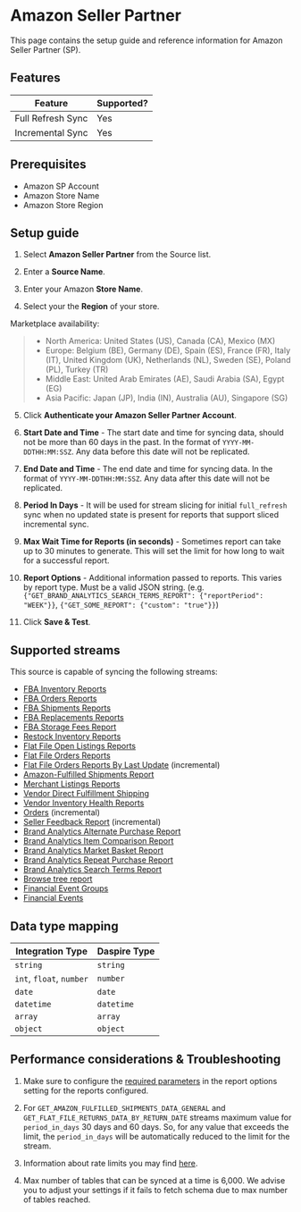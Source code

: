 # Amazon Seller Partner

This page contains the setup guide and reference information for Amazon Seller Partner (SP).

## Features

| Feature | Supported? |
| --- | --- |
| Full Refresh Sync | Yes |
| Incremental Sync | Yes |

## Prerequisites

* Amazon SP Account
* Amazon Store Name
* Amazon Store Region

## Setup guide

1. Select **Amazon Seller Partner** from the Source list.

2. Enter a **Source Name**.

3. Enter your Amazon **Store Name**.

4. Select your the **Region** of your store.

  Marketplace availability:

  > * North America: United States (US), Canada (CA), Mexico (MX)
  > * Europe: Belgium (BE), Germany (DE), Spain (ES), France (FR), Italy (IT), United Kingdom (UK), Netherlands (NL), Sweden (SE), Poland (PL), Turkey (TR)
  > * Middle East: United Arab Emirates (AE), Saudi Arabia (SA), Egypt (EG)
  > * Asia Pacific: Japan (JP), India (IN), Australia (AU), Singapore (SG)

5. Click **Authenticate your Amazon Seller Partner Account**.

6. **Start Date and Time** - The start date and time for syncing data, should not be more than 60 days in the past. In the format of `YYYY-MM-DDTHH:MM:SSZ`. Any data before this date will not be replicated.

7. **End Date and Time** - The end date and time for syncing data. In the format of `YYYY-MM-DDTHH:MM:SSZ`. Any data after this date will not be replicated.

8. **Period In Days** - It will be used for stream slicing for initial `full_refresh` sync when no updated state is present for reports that support sliced incremental sync.

9. **Max Wait Time for Reports (in seconds)** - Sometimes report can take up to 30 minutes to generate. This will set the limit for how long to wait for a successful report.

10. **Report Options** - Additional information passed to reports. This varies by report type. Must be a valid JSON string. (e.g. `{"GET_BRAND_ANALYTICS_SEARCH_TERMS_REPORT": {"reportPeriod": "WEEK"}}`, `{"GET_SOME_REPORT": {"custom": "true"}}`)

11. Click **Save & Test**.

## Supported streams

This source is capable of syncing the following streams:

* [FBA Inventory Reports](https://sellercentral.amazon.com/gp/help/200740930)
* [FBA Orders Reports](https://sellercentral.amazon.com/gp/help/help.html?itemID=200989110)
* [FBA Shipments Reports](https://sellercentral.amazon.com/gp/help/help.html?itemID=200989100)
* [FBA Replacements Reports](https://sellercentral.amazon.com/help/hub/reference/200453300)
* [FBA Storage Fees Report](https://sellercentral.amazon.com/help/hub/reference/G202086720)
* [Restock Inventory Reports](https://sellercentral.amazon.com/help/hub/reference/202105670)
* [Flat File Open Listings Reports](https://developer-docs.amazon.com/sp-api/docs/reports-api-v2021-06-30-reference)
* [Flat File Orders Reports](https://developer-docs.amazon.com/sp-api/docs/reports-api-v2021-06-30-reference)
* [Flat File Orders Reports By Last Update](https://developer-docs.amazon.com/sp-api/docs/reports-api-v2021-06-30-reference) (incremental)
* [Amazon-Fulfilled Shipments Report](https://developer-docs.amazon.com/sp-api/docs/reports-api-v2021-06-30-reference)
* [Merchant Listings Reports](https://developer-docs.amazon.com/sp-api/docs/reports-api-v2021-06-30-reference)
* [Vendor Direct Fulfillment Shipping](https://developer-docs.amazon.com/sp-api/docs/vendor-direct-fulfillment-shipping-api-v1-reference)
* [Vendor Inventory Health Reports](https://developer-docs.amazon.com/sp-api/docs/reports-api-v2021-06-30-reference)
* [Orders](https://developer-docs.amazon.com/sp-api/docs/orders-api-v0-reference) (incremental)
* [Seller Feedback Report](https://developer-docs.amazon.com/sp-api/docs/reports-api-v2021-06-30-reference) (incremental)
* [Brand Analytics Alternate Purchase Report](https://developer-docs.amazon.com/sp-api/docs/report-type-values#brand-analytics-reports)
* [Brand Analytics Item Comparison Report](https://developer-docs.amazon.com/sp-api/docs/report-type-values#brand-analytics-reports)
* [Brand Analytics Market Basket Report](https://developer-docs.amazon.com/sp-api/docs/report-type-values#brand-analytics-reports)
* [Brand Analytics Repeat Purchase Report](https://developer-docs.amazon.com/sp-api/docs/report-type-values#brand-analytics-reports)
* [Brand Analytics Search Terms Report](https://developer-docs.amazon.com/sp-api/docs/report-type-values#brand-analytics-reports)
* [Browse tree report](https://github.com/amzn/selling-partner-api-docs/blob/main/references/reports-api/reporttype-values.md#browse-tree-report)
* [Financial Event Groups](https://developer-docs.amazon.com/sp-api/docs/finances-api-reference#get-financesv0financialeventgroups)
* [Financial Events](https://developer-docs.amazon.com/sp-api/docs/finances-api-reference#get-financesv0financialevents)

## Data type mapping

| Integration Type | Daspire Type |
| --- | --- |
| `string` | `string` |
| `int`, `float`, `number` | `number` |
| `date` | `date` |
| `datetime` | `datetime` |
| `array` | `array` |
| `object` | `object` |

## Performance considerations & Troubleshooting

1. Make sure to configure the [required parameters](https://developer-docs.amazon.com/sp-api/docs/report-type-values) in the report options setting for the reports configured.

2. For `GET_AMAZON_FULFILLED_SHIPMENTS_DATA_GENERAL` and `GET_FLAT_FILE_RETURNS_DATA_BY_RETURN_DATE` streams maximum value for `period_in_days` 30 days and 60 days. So, for any value that exceeds the limit, the `period_in_days` will be automatically reduced to the limit for the stream.

3. Information about rate limits you may find [here](https://developer-docs.amazon.com/sp-api/docs/usage-plans-and-rate-limits-in-the-sp-api).

4. Max number of tables that can be synced at a time is 6,000. We advise you to adjust your settings if it fails to fetch schema due to max number of tables reached.
